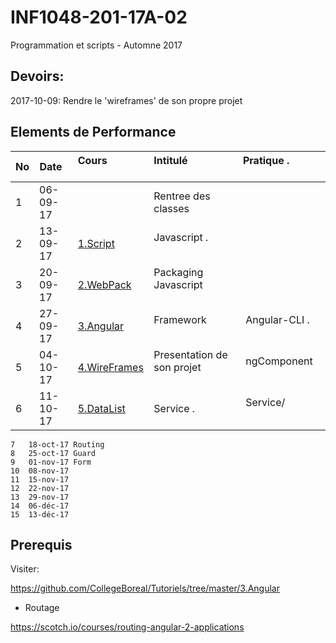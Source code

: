 # INF1048-201-17A-02
Programmation et scripts - Automne 2017

## Devoirs:

2017-10-09: Rendre le 'wireframes' de son propre projet

## Elements de Performance

|No| Date   | Cours                       | Intitulé                                |  Pratique .                 |
|--|--------|:----------------------------|:----------------------------------------|:----------------------------|
| 1|06-09-17|                             | Rentree des classes                     |                             |
| 2|13-09-17|[1.Script](1.Script)         | Javascript .                            |                             |
| 3|20-09-17|[2.WebPack](2.WebPack)       | Packaging Javascript                    |                             |
| 4|27-09-17|[3.Angular](3.Angular)       | Framework                               |  Angular-CLI .              |
| 5|04-10-17|[4.WireFrames](4.WireFrames) | Presentation de son projet              |  ngComponent                |
| 6|11-10-17|[5.DataList](5.DataList)     | Service .                               |  Service/                   |

```
7	18-oct-17 Routing
8	25-oct-17 Guard
9	01-nov-17 Form
10	08-nov-17 
11	15-nov-17
12	22-nov-17
13	29-nov-17
14	06-déc-17
15	13-déc-17
```

## Prerequis

Visiter:

https://github.com/CollegeBoreal/Tutoriels/tree/master/3.Angular

* Routage

https://scotch.io/courses/routing-angular-2-applications
